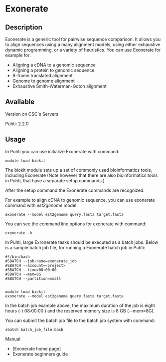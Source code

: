 # Exonerate

## Description

Exonerate is a generic tool for pairwise sequence comparison. It allows you to align sequences using a many alignment models, 
using either exhaustive dynamic programming, or a variety of heuristics. You can use Exonerate for example for:

*   Aligning a cDNA to a genomic sequence
*   Aligning a protein to genomic sequence
*   6-frame translated alignment
*   Genome to genome alignment
*   Exhaustive Smith-Waterman-Gotoh alignment

## Available
Version on CSC's Servers

Puhti: 2.2.0

## Usage

In Puhti you can use initialize Exonerate with command:
```text
module load biokit
```
The biokit module sets up a set of commonly used bioinformatics tools, including Exonerate 
(Note however that there are also bioinformatics tools in Puhti, that have a separate setup commands.)

After the setup command the Exonerate commands are recognized.

For example to align cDNA to genomic sequence, you can use exonerate command with _est2genome_ model.
```text
exonerate --model est2genome query.fasta target.fasta
```
You can see the command line options for exonerate with command:
```text
exonerate -h
```
 
In Puhti, large Exronerate tasks should be executed as a batch jobs. Below is a sample batch job file, for running a 
Exonerate batch job in Puhti:

```text
#!/bin/bash
#SBATCH --job-name=exonerate_job
#SBATCH --account=<project>
#SBATCH --time=08:00:00
#SBATCH --mem=8G
#SBATCH --partition=small


module load biokit
exonerate --model est2genome query.fasta target.fasta
```

In the batch job example above, the maximum duration of the job is eight hours (-t 08:00:00 ) and the reserved memory size is 8 GB (--mem=8G).

You can submit the batch job file to the batch job system with command:
```text
sbatch batch_job_file.bash
```

Manual

*   [Exonerate home page]
*   Exonerate beginners guide

